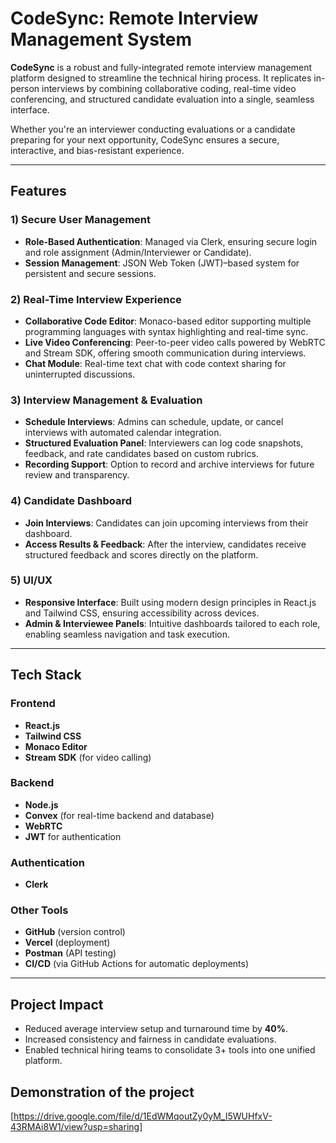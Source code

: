 
# **CodeSync: Remote Interview Management System**

**CodeSync** is a robust and fully-integrated remote interview management platform designed to streamline the technical hiring process. It replicates in-person interviews by combining collaborative coding, real-time video conferencing, and structured candidate evaluation into a single, seamless interface.

Whether you're an interviewer conducting evaluations or a candidate preparing for your next opportunity, CodeSync ensures a secure, interactive, and bias-resistant experience.

---

## **Features**

### **1) Secure User Management**
- **Role-Based Authentication**: Managed via Clerk, ensuring secure login and role assignment (Admin/Interviewer or Candidate).
- **Session Management**: JSON Web Token (JWT)–based system for persistent and secure sessions.

### **2) Real-Time Interview Experience**
- **Collaborative Code Editor**: Monaco-based editor supporting multiple programming languages with syntax highlighting and real-time sync.
- **Live Video Conferencing**: Peer-to-peer video calls powered by WebRTC and Stream SDK, offering smooth communication during interviews.
- **Chat Module**: Real-time text chat with code context sharing for uninterrupted discussions.

### **3) Interview Management & Evaluation**
- **Schedule Interviews**: Admins can schedule, update, or cancel interviews with automated calendar integration.
- **Structured Evaluation Panel**: Interviewers can log code snapshots, feedback, and rate candidates based on custom rubrics.
- **Recording Support**: Option to record and archive interviews for future review and transparency.

### **4) Candidate Dashboard**
- **Join Interviews**: Candidates can join upcoming interviews from their dashboard.
- **Access Results & Feedback**: After the interview, candidates receive structured feedback and scores directly on the platform.

### **5) UI/UX**
- **Responsive Interface**: Built using modern design principles in React.js and Tailwind CSS, ensuring accessibility across devices.
- **Admin & Interviewee Panels**: Intuitive dashboards tailored to each role, enabling seamless navigation and task execution.

---

## **Tech Stack**

### **Frontend**
- **React.js**
- **Tailwind CSS**
- **Monaco Editor**
- **Stream SDK** (for video calling)

### **Backend**
- **Node.js**
- **Convex** (for real-time backend and database)
- **WebRTC**
- **JWT** for authentication

### **Authentication**
- **Clerk**


### **Other Tools**
- **GitHub** (version control)
- **Vercel** (deployment)
- **Postman** (API testing)
- **CI/CD** (via GitHub Actions for automatic deployments)

---

## **Project Impact**

- Reduced average interview setup and turnaround time by **40%**.
- Increased consistency and fairness in candidate evaluations.
- Enabled technical hiring teams to consolidate 3+ tools into one unified platform.

## Demonstration of the project
[https://drive.google.com/file/d/1EdWMqoutZy0yM_I5WUHfxV-43RMAi8W1/view?usp=sharing]
